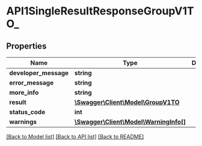 # API1SingleResultResponseGroupV1TO_

## Properties
Name | Type | Description | Notes
------------ | ------------- | ------------- | -------------
**developer_message** | **string** |  | [optional] 
**error_message** | **string** |  | [optional] 
**more_info** | **string** |  | [optional] 
**result** | [**\Swagger\Client\Model\GroupV1TO**](GroupV1TO.md) |  | [optional] 
**status_code** | **int** |  | [optional] 
**warnings** | [**\Swagger\Client\Model\WarningInfo[]**](WarningInfo.md) |  | [optional] 

[[Back to Model list]](../README.md#documentation-for-models) [[Back to API list]](../README.md#documentation-for-api-endpoints) [[Back to README]](../README.md)


